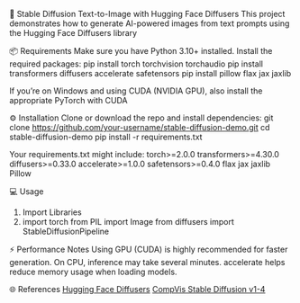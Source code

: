 🚀 Stable Diffusion Text-to-Image with Hugging Face Diffusers
This project demonstrates how to generate AI-powered images from text prompts using the Hugging Face Diffusers library

📦 Requirements
Make sure you have Python 3.10+ installed. Install the required packages:
pip install torch torchvision torchaudio
pip install transformers diffusers accelerate safetensors
pip install pillow flax jax jaxlib

If you’re on Windows and using CUDA (NVIDIA GPU), also install the appropriate PyTorch with CUDA

⚙️ Installation
Clone or download the repo and install dependencies:
git clone https://github.com/your-username/stable-diffusion-demo.git
cd stable-diffusion-demo
pip install -r requirements.txt

Your requirements.txt might include:
torch>=2.0.0
transformers>=4.30.0
diffusers>=0.33.0
accelerate>=1.0.0
safetensors>=0.4.0
flax
jax
jaxlib
Pillow

💻 Usage
1. Import Libraries
2. import torch
from PIL import Image
from diffusers import StableDiffusionPipeline


⚡ Performance Notes
Using GPU (CUDA) is highly recommended for faster generation.
On CPU, inference may take several minutes.
accelerate helps reduce memory usage when loading models.

🌐 References
[Hugging Face Diffusers](https://huggingface.co/docs/diffusers/index)
[CompVis Stable Diffusion v1-4](https://huggingface.co/CompVis/stable-diffusion-v1-4)

